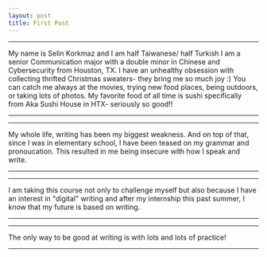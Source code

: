 ```yaml
---
layout: post
title: First Post
---
```


---
My name is Selin Korkmaz and I am half Taiwanese/ half Turkish
I am a senior Communication major with a double minor in Chinese and Cybersecurity from Houston, TX. 
I have an unhealthy obsession with collecting thrifted Christmas sweaters- they bring me so much joy :) 
You can catch me always at the movies, trying new food places, being outdoors, or taking lots of photos. 
My favorite food of all time is sushi specifically from Aka Sushi House in HTX- seriously so good!!

---
---
My whole life, writing has been my biggest weakness. And on top of that, since I was in elementary 
school, I have been teased on my grammar and pronoucation. This resulted in me being insecure with 
how I speak and write.

---
---
I am taking this course not only to challenge myself but also because I have an interest in "digital"
writing and after my internship this past summer, I know that my future is based on writing.

---

---
The only way to be good at writing is with lots and lots of practice!

---
